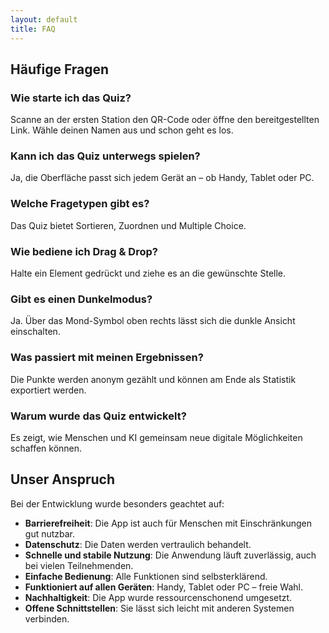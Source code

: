 ```yaml
---
layout: default
title: FAQ
---
```


## Häufige Fragen

### Wie starte ich das Quiz?
Scanne an der ersten Station den QR-Code oder öffne den bereitgestellten Link. Wähle deinen Namen aus und schon geht es los.

### Kann ich das Quiz unterwegs spielen?
Ja, die Oberfläche passt sich jedem Gerät an – ob Handy, Tablet oder PC.

### Welche Fragetypen gibt es?
Das Quiz bietet Sortieren, Zuordnen und Multiple Choice.

### Wie bediene ich Drag & Drop?
Halte ein Element gedrückt und ziehe es an die gewünschte Stelle.

### Gibt es einen Dunkelmodus?
Ja. Über das Mond-Symbol oben rechts lässt sich die dunkle Ansicht einschalten.

### Was passiert mit meinen Ergebnissen?
Die Punkte werden anonym gezählt und können am Ende als Statistik exportiert werden.

### Warum wurde das Quiz entwickelt?
Es zeigt, wie Menschen und KI gemeinsam neue digitale Möglichkeiten schaffen können.

## Unser Anspruch

Bei der Entwicklung wurde besonders geachtet auf:

- **Barrierefreiheit**: Die App ist auch für Menschen mit Einschränkungen gut nutzbar.
- **Datenschutz**: Die Daten werden vertraulich behandelt.
- **Schnelle und stabile Nutzung**: Die Anwendung läuft zuverlässig, auch bei vielen Teilnehmenden.
- **Einfache Bedienung**: Alle Funktionen sind selbsterklärend.
- **Funktioniert auf allen Geräten**: Handy, Tablet oder PC – freie Wahl.
- **Nachhaltigkeit**: Die App wurde ressourcenschonend umgesetzt.
- **Offene Schnittstellen**: Sie lässt sich leicht mit anderen Systemen verbinden.
